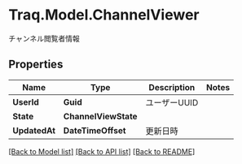 # Traq.Model.ChannelViewer
チャンネル閲覧者情報

## Properties

Name | Type | Description | Notes
------------ | ------------- | ------------- | -------------
**UserId** | **Guid** | ユーザーUUID | 
**State** | **ChannelViewState** |  | 
**UpdatedAt** | **DateTimeOffset** | 更新日時 | 

[[Back to Model list]](../../README.md#documentation-for-models) [[Back to API list]](../../README.md#documentation-for-api-endpoints) [[Back to README]](../../README.md)


